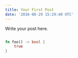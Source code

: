 ```yaml
---
title: Your First Post
date: '2016-08-29 15:29:40 UTC'
---
```

Write your post here.

```rust

fn foo() -> bool {
    true
}
```

